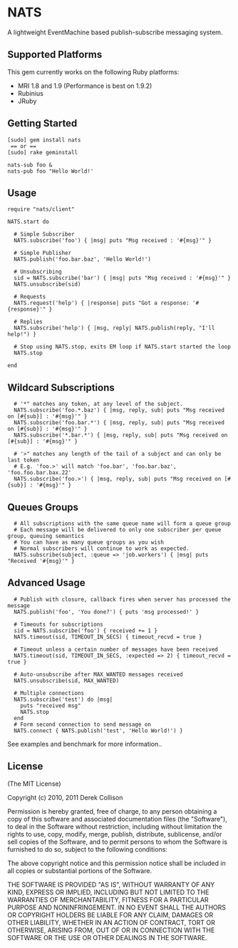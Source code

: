 # NATS

A lightweight EventMachine based publish-subscribe messaging system.

## Supported Platforms

This gem currently works on the following Ruby platforms:

- MRI 1.8 and 1.9 (Performance is best on 1.9.2)
- Rubinius
- JRuby

## Getting Started

    [sudo] gem install nats
     == or ==
    [sudo] rake geminstall

    nats-sub foo &
    nats-pub foo "Hello World!'

## Usage

    require "nats/client"

    NATS.start do

      # Simple Subscriber
      NATS.subscribe('foo') { |msg| puts "Msg received : '#{msg}'" }

      # Simple Publisher
      NATS.publish('foo.bar.baz', 'Hello World!')

      # Unsubscribing
      sid = NATS.subscribe('bar') { |msg| puts "Msg received : '#{msg}'" }
      NATS.unsubscribe(sid)

      # Requests
      NATS.request('help') { |response| puts "Got a response: '#{response}'" }

      # Replies
      NATS.subscribe('help') { |msg, reply| NATS.publish(reply, "I'll help!") }

      # Stop using NATS.stop, exits EM loop if NATS.start started the loop
      NATS.stop

    end

## Wildcard Subscriptions

      # '*" matches any token, at any level of the subject.
      NATS.subscribe('foo.*.baz') { |msg, reply, sub| puts "Msg received on [#{sub}] : '#{msg}'" }
      NATS.subscribe('foo.bar.*') { |msg, reply, sub| puts "Msg received on [#{sub}] : '#{msg}'" }
      NATS.subscribe('*.bar.*') { |msg, reply, sub| puts "Msg received on [#{sub}] : '#{msg}'" }

      # '>" matches any length of the tail of a subject and can only be last token
      # E.g. 'foo.>' will match 'foo.bar', 'foo.bar.baz', 'foo.foo.bar.bax.22'
      NATS.subscribe('foo.>') { |msg, reply, sub| puts "Msg received on [#{sub}] : '#{msg}'" }

## Queues Groups

      # All subscriptions with the same queue name will form a queue group
      # Each message will be delivered to only one subscriber per queue group, queuing semantics
      # You can have as many queue groups as you wish
      # Normal subscribers will continue to work as expected.
      NATS.subscribe(subject, :queue => 'job.workers') { |msg| puts "Received '#{msg}'" }

## Advanced Usage

      # Publish with closure, callback fires when server has processed the message
      NATS.publish('foo', 'You done?') { puts 'msg processed!' }

      # Timeouts for subscriptions
      sid = NATS.subscribe('foo') { received += 1 }
      NATS.timeout(sid, TIMEOUT_IN_SECS) { timeout_recvd = true }

      # Timeout unless a certain number of messages have been received
      NATS.timeout(sid, TIMEOUT_IN_SECS, :expected => 2) { timeout_recvd = true }

      # Auto-unsubscribe after MAX_WANTED messages received
      NATS.unsubscribe(sid, MAX_WANTED)

      # Multiple connections
      NATS.subscribe('test') do |msg|
        puts "received msg"
        NATS.stop
      end
      # Form second connection to send message on
      NATS.connect { NATS.publish('test', 'Hello World!') }
      
See examples and benchmark for more information..

## License

(The MIT License)

Copyright (c) 2010, 2011 Derek Collison

Permission is hereby granted, free of charge, to any person obtaining a copy
of this software and associated documentation files (the "Software"), to
deal in the Software without restriction, including without limitation the
rights to use, copy, modify, merge, publish, distribute, sublicense, and/or
sell copies of the Software, and to permit persons to whom the Software is
furnished to do so, subject to the following conditions:

The above copyright notice and this permission notice shall be included in
all copies or substantial portions of the Software.

THE SOFTWARE IS PROVIDED "AS IS", WITHOUT WARRANTY OF ANY KIND, EXPRESS OR
IMPLIED, INCLUDING BUT NOT LIMITED TO THE WARRANTIES OF MERCHANTABILITY,
FITNESS FOR A PARTICULAR PURPOSE AND NONINFRINGEMENT. IN NO EVENT SHALL THE
AUTHORS OR COPYRIGHT HOLDERS BE LIABLE FOR ANY CLAIM, DAMAGES OR OTHER
LIABILITY, WHETHER IN AN ACTION OF CONTRACT, TORT OR OTHERWISE, ARISING
FROM, OUT OF OR IN CONNECTION WITH THE SOFTWARE OR THE USE OR OTHER DEALINGS
IN THE SOFTWARE.

